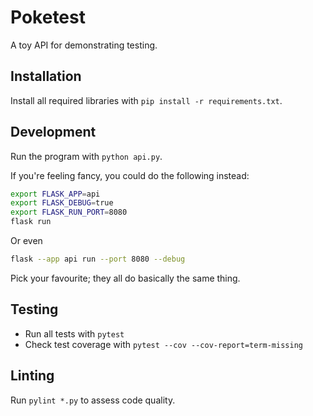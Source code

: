 # Poketest

A toy API for demonstrating testing.

## Installation

Install all required libraries with `pip install -r requirements.txt`.

## Development

Run the program with `python api.py`.

If you're feeling fancy, you could do the following instead:

```sh
export FLASK_APP=api
export FLASK_DEBUG=true
export FLASK_RUN_PORT=8080
flask run
```

Or even

```sh
flask --app api run --port 8080 --debug
```

Pick your favourite; they all do basically the same thing.

## Testing

- Run all tests with `pytest`
- Check test coverage with `pytest --cov --cov-report=term-missing`

## Linting

Run `pylint *.py` to assess code quality.
